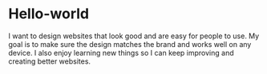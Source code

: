 # Hello-world

I want to design websites that look good and are easy for people to use. My goal is to make sure the design matches the brand and works well on any device. I also enjoy learning new things so I can keep improving and creating better websites.

